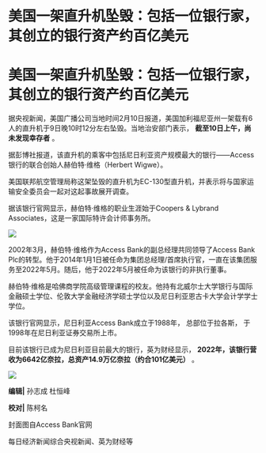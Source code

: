 # 美国一架直升机坠毁：包括一位银行家，其创立的银行资产约百亿美元

# 美国一架直升机坠毁：包括一位银行家，其创立的银行资产约百亿美元

据央视新闻，美国广播公司当地时间2月10日报道，美国加利福尼亚州一架载有6人的直升机于9日晚10时12分左右坠毁。当地治安部门表示，
**截至10日上午，尚未发现幸存者** 。

据彭博社报道，该直升机的乘客中包括尼日利亚资产规模最大的银行——Access银行的联合创始人赫伯特·维格（Herbert Wigwe）。

美国联邦航空管理局称这架坠毁的直升机为EC-130型直升机，并表示将与国家运输安全委员会一起对这起事故展开调查。

据该银行官网显示，赫伯特·维格的职业生涯始于Coopers & Lybrand Associates，这是一家国际特许会计师事务所。

![](https://inews.gtimg.com/om_bt/OVko6W3RDYkoww6aj54wGUFtKYxFziVFhp7NiNgCtGoqAAA/1000)

2002年3月，赫伯特·维格作为Access Bank的副总经理共同领导了Access Bank
Plc的转型。他于2014年1月1日被任命为集团总经理/首席执行官，一直在该集团服务至2022年5月。随后，他于2022年5月被任命为该银行的非执行董事。

赫伯特·维格是哈佛商学院高级管理课程的校友。他持有北威尔士大学银行与国际金融硕士学位、伦敦大学金融经济学硕士学位以及尼日利亚恩古卡大学会计学学士学位。

该银行官网显示，尼日利亚Access Bank成立于1988年， 总部位于拉各斯， 于1998年在尼日利亚证券交易所上市。

目前该银行已成为尼日利亚目前最大的银行，英为财经显示， **2022年，该银行营收为6642亿奈拉，总资产14.9万亿奈拉（约合101亿美元）** 。

![](https://inews.gtimg.com/om_bt/OZITl6oMjuN7ks3PnEoHU5PbQ4T7iL1i3e5OxlOzDzq2oAA/1000)

**编辑|** 孙志成 杜恒峰

**校对|** 陈柯名

封面图自Access Bank官网

每日经济新闻综合央视新闻、英为财经等

